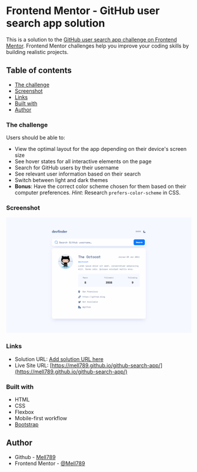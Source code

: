 # Frontend Mentor - GitHub user search app solution

This is a solution to the [GitHub user search app challenge on Frontend Mentor](https://www.frontendmentor.io/challenges/github-user-search-app-Q09YOgaH6). Frontend Mentor challenges help you improve your coding skills by building realistic projects. 

## Table of contents

- [The challenge](#the-challenge)
- [Screenshot](#screenshot)
- [Links](#links)
- [Built with](#built-with)
- [Author](#author)

### The challenge

Users should be able to:

- View the optimal layout for the app depending on their device's screen size
- See hover states for all interactive elements on the page
- Search for GitHub users by their username
- See relevant user information based on their search
- Switch between light and dark themes
- **Bonus**: Have the correct color scheme chosen for them based on their computer preferences. _Hint_: Research `prefers-color-scheme` in CSS.

### Screenshot

![](./assets/screenshot.png)

### Links

- Solution URL: [Add solution URL here](https://your-solution-url.com)
- Live Site URL: [https://mell789.github.io/github-search-app/](https://mell789.github.io/github-search-app/)

### Built with

- HTML
- CSS
- Flexbox
- Mobile-first workflow
- [Bootstrap](https://getbootstrap.com/docs/5.3/getting-started/introduction/)

## Author

- Github - [Mell789](https://github.com/Mell789)
- Frontend Mentor - [@Mell789](https://www.frontendmentor.io/profile/Mell789)
